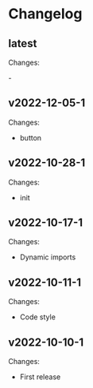 # Changelog

## latest

Changes:

\-

## v2022-12-05-1

Changes:

- button

## v2022-10-28-1

Changes:

- init

## v2022-10-17-1

Changes:

- Dynamic imports

## v2022-10-11-1

Changes:

- Code style

## v2022-10-10-1

Changes:

- First release
